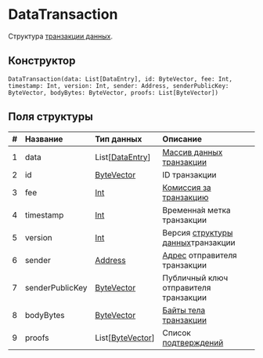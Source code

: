 # DataTransaction

Структура [транзакции данных](/blockchain/transaction-type/data-transaction.md).

## Конструктор

``` ride
DataTransaction(data: List[DataEntry], id: ByteVector, fee: Int, timestamp: Int, version: Int, sender: Address, senderPublicKey: ByteVector, bodyBytes: ByteVector, proofs: List[ByteVector])
```

## Поля структуры

| # | Название | Тип данных | Описание |
| :--- | :--- | :--- | :--- |
| 1 | data | List[[DataEntry](/ride/structures/common-structures/data-entry.md)] | [Массив данных транзакции](/blockchain/transaction-type/data-transaction.md) |
| 2 | id | [ByteVector](/ride/data-types/byte-vector.md) | ID транзакции |
| 3 | fee | [Int](/ride/data-types/int.md) | [Комиссия за транзакцию](/blockchain/transaction-fee.md) |
| 4 | timestamp | [Int](/ride/data-types/int.md) | Временна́я метка транзакции |
| 5 | version | [Int](/ride/data-types/int.md) | Версия [структуры данных](/blockchain/transaction-data-structure.md)транзакции |
| 6 | sender | [Address](/ride/structures/common-structures/address.md) | [Адрес](/blockchain/address.md) отправителя транзакции |
| 7 | senderPublicKey | [ByteVector](/ride/data-types/byte-vector.md) | Публичный ключ отправителя транзакции |
| 8 | bodyBytes | [ByteVector](/ride/data-types/byte-vector.md) | [Байты тела транзакции](/blockchain/transaction/transaction-body-bytes.md) |
| 9 | proofs | List[[ByteVector](/ride/data-types/byte-vector.md)] | Список [подтверждений](/blockchain/transaction-proof.md) |
